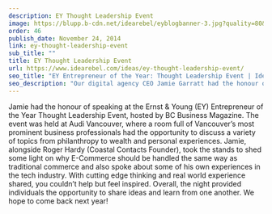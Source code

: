 ```yaml
---
description: EY Thought Leadership Event
image: https://blupp.b-cdn.net/idearebel/eyblogbanner-3.jpg?quality=80&width=800
order: 46
publish_date: November 24, 2014
link: ey-thought-leadership-event
sub_title: ""
title: EY Thought Leadership Event
url: https://www.idearebel.com/ideas/ey-thought-leadership-event/
seo_title: "EY Entrepreneur of the Year: Thought Leadership Event | Idea Rebel"
seo_description: "Our digital agency CEO Jamie Garratt had the honour of speaking at the Ernst & Young Entrepreneur of the Year event, hosted by BC Business Magazine."
---
```

Jamie had the honour of speaking at the Ernst & Young (EY) Entrepreneur of the Year Thought Leadership Event, hosted by BC Business Magazine. The event was held at Audi Vancouver, where a room full of Vancouver’s most prominent business professionals had the opportunity to discuss a variety of topics from philanthropy to wealth and personal experiences. Jamie, alongside Roger Hardy (Coastal Contacts Founder), took the stands to shed some light on why E-Commerce should be handled the same way as traditional commerce and also spoke about some of his own experiences in the tech industry. With cutting edge thinking and real world experience shared, you couldn’t help but feel inspired. Overall, the night provided individuals the opportunity to share ideas and learn from one another. We hope to come back next year!
